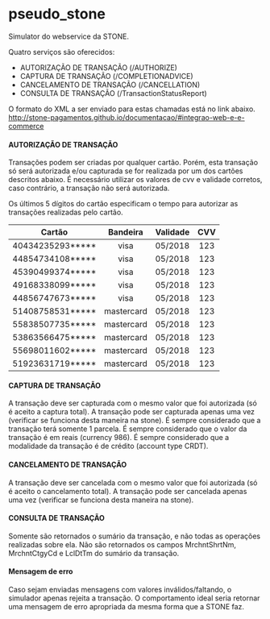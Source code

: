 # pseudo_stone

Simulator do webservice da STONE.

Quatro serviços são oferecidos:
- AUTORIZAÇÃO DE TRANSAÇÃO (/AUTHORIZE)
- CAPTURA DE TRANSAÇÃO (/COMPLETIONADVICE)
- CANCELAMENTO DE TRANSAÇÃO (/CANCELLATION)
- CONSULTA DE TRANSAÇÃO (/TransactionStatusReport)

O formato do XML a ser enviado para estas chamadas está no link abaixo.
http://stone-pagamentos.github.io/documentacao/#integrao-web-e-e-commerce


#### AUTORIZAÇÃO DE TRANSAÇÃO

Transações podem ser criadas por qualquer cartão.
Porém, esta transação só será autorizada e/ou capturada se for realizada
por um dos cartões descritos abaixo.
É necessário utilizar os valores de cvv e validade corretos,
caso contrário, a transação não será autorizada.

Os últimos 5 dígitos do cartão especificam o tempo para autorizar as transações
realizadas pelo cartão.

| Cartão           | Bandeira      | Validade | CVV      |
| ---------------- |:-------------:|:--------:|:--------:|
| 40434235293***** | visa          |  05/2018 |      123 |
| 44854734108***** | visa          |  05/2018 |      123 |
| 45390499374***** | visa          |  05/2018 |      123 |
| 49168338099***** | visa          |  05/2018 |      123 |
| 44856747673***** | visa          |  05/2018 |      123 |
| 51408758531***** | mastercard    |  05/2018 |      123 |
| 55838507735***** | mastercard    |  05/2018 |      123 |
| 53863566475***** | mastercard    |  05/2018 |      123 |
| 55698011602***** | mastercard    |  05/2018 |      123 |
| 51923631719***** | mastercard    |  05/2018 |      123 |


#### CAPTURA DE TRANSAÇÃO

A transação deve ser capturada com o mesmo valor que foi autorizada (só é aceito a captura total).
A transação pode ser capturada apenas uma vez (verificar se funciona desta maneira na stone).
É sempre considerado que a transação terá somente 1 parcela.
É sempre considerado que o valor da transação é em reais (currency 986).
É sempre considerado que a modalidade da transação é de crédito (account type CRDT).


#### CANCELAMENTO DE TRANSAÇÃO

A transação deve ser cancelada com o mesmo valor que foi autorizada (só é aceito o cancelamento total).
A transação pode ser cancelada apenas uma vez (verificar se funciona desta maneira na stone).


#### CONSULTA DE TRANSAÇÃO

Somente são retornados o sumário da transação, e não todas as operações realizadas
sobre ela.
Não são retornados os campos MrchntShrtNm, MrchntCtgyCd e LclDtTm do sumário da transação.


#### Mensagem de erro

Caso sejam enviadas mensagens com valores inválidos/faltando,
o simulador apenas rejeita a transação. O comportamento ideal seria
retornar uma mensagem de erro apropriada da mesma forma que a STONE faz.



